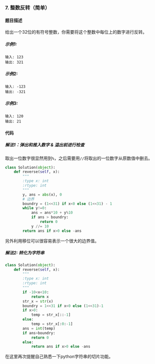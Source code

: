 ### 7. 整数反转（简单）
#### 题目描述
给出一个32位的有符号整数，你需要将这个整数中每位上的数字进行反转。
##### 示例1:
```
输入: 123
输出: 321
```
##### 示例2:
```
输入: -123
输出: -321
```
##### 示例3:
```
输入: 120
输出: 21
```
#### 代码
##### 解法1：弹出和推入数字 & 溢出前进行检查
取出一位数字很显然用到`%`，之后需要用`//`将取出的一位数字从原数值中删去。
```python
class Solution(object):
    def reverse(self, x):
        """
        :type x: int
        :rtype: int
        """
        y, ans = abs(x), 0
        # 边界
        boundry = (1<<31) if x<0 else (1<<31) - 1
        while y!=0:
            ans = ans*10 + y%10
            if ans > boundry:
                return 0
            y //= 10
        return ans if x>0 else -ans
```
另外利用移位可以很容易表示一个很大的边界值。
##### 解法2: 转化为字符串
```python
class Solution(object):
    def reverse(self, x):
        """
        :type x: int
        :rtype: int
        """
        if -10<x<10:
            return x
        str_x = str(x)
        boundry = 1<<31 if x<0 else (1<<31)-1
        if x>0:
            temp = str_x[::-1]
        else:
            temp = str_x[:0:-1]
        ans = int(temp)
        if ans>boundry:
            return 0
        else:
            return ans if x>0 else -ans
```
在这里再次提醒自己熟悉一下python字符串的切片功能。